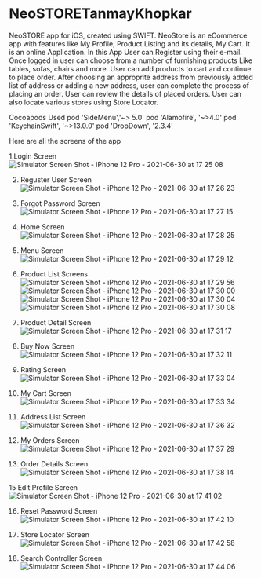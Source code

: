 # NeoSTORETanmayKhopkar
NeoSTORE app for iOS, created using SWIFT. 
NeoStore is an eCommerce app with features like My Profile, Product Listing and its details, My Cart. It is an online Application. In this App User can Register using their e-mail. Once logged in user can choose from a number of furnishing products Like tables, sofas, chairs and more. User can add products to cart and continue to place order. After choosing an approprite address from previously added list of address or adding a new address, user can complete the process of placing an order. User can review the details of placed orders. User can also locate various stores using Store Locator.

Cocoapods Used
pod 'SideMenu','~> 5.0'
pod 'Alamofire', '~>4.0'
pod 'KeychainSwift', '~>13.0.0'
pod 'DropDown', '2.3.4'

Here are all the screens of the app

1.Login Screen 
![Simulator Screen Shot - iPhone 12 Pro - 2021-06-30 at 17 25 08](https://user-images.githubusercontent.com/60038179/123956298-286f4700-d9c8-11eb-9ff1-82bf1d561829.png)

2. Reguster User Screen
![Simulator Screen Shot - iPhone 12 Pro - 2021-06-30 at 17 26 23](https://user-images.githubusercontent.com/60038179/123956499-5f455d00-d9c8-11eb-9edb-8e1c38491690.png)

3. Forgot Password Screen
![Simulator Screen Shot - iPhone 12 Pro - 2021-06-30 at 17 27 15](https://user-images.githubusercontent.com/60038179/123956566-75531d80-d9c8-11eb-83aa-85a75f7f8552.png)

4. Home Screen
![Simulator Screen Shot - iPhone 12 Pro - 2021-06-30 at 17 28 25](https://user-images.githubusercontent.com/60038179/123956705-9d428100-d9c8-11eb-87ef-db01d1d3955d.png)

5. Menu Screen 
![Simulator Screen Shot - iPhone 12 Pro - 2021-06-30 at 17 29 12](https://user-images.githubusercontent.com/60038179/123956813-bba87c80-d9c8-11eb-8472-87b955d66847.png)

6. Product List Screens
![Simulator Screen Shot - iPhone 12 Pro - 2021-06-30 at 17 29 56](https://user-images.githubusercontent.com/60038179/123956953-e09cef80-d9c8-11eb-96d3-461ec0dc9748.png)
![Simulator Screen Shot - iPhone 12 Pro - 2021-06-30 at 17 30 00](https://user-images.githubusercontent.com/60038179/123956972-e561a380-d9c8-11eb-99d0-53d1c9586058.png)
![Simulator Screen Shot - iPhone 12 Pro - 2021-06-30 at 17 30 04](https://user-images.githubusercontent.com/60038179/123956976-e692d080-d9c8-11eb-971d-700bf4487665.png)
![Simulator Screen Shot - iPhone 12 Pro - 2021-06-30 at 17 30 08](https://user-images.githubusercontent.com/60038179/123956977-e7c3fd80-d9c8-11eb-95c6-f1dadc374dc0.png)

7. Product Detail Screen
![Simulator Screen Shot - iPhone 12 Pro - 2021-06-30 at 17 31 17](https://user-images.githubusercontent.com/60038179/123957110-0aeead00-d9c9-11eb-9deb-9f410b90db06.png)

8. Buy Now Screen 
![Simulator Screen Shot - iPhone 12 Pro - 2021-06-30 at 17 32 11](https://user-images.githubusercontent.com/60038179/123957191-1d68e680-d9c9-11eb-987d-775ee17ece59.png)

9. Rating Screen
![Simulator Screen Shot - iPhone 12 Pro - 2021-06-30 at 17 33 04](https://user-images.githubusercontent.com/60038179/123957290-3bcee200-d9c9-11eb-9b4e-3fdec11d873b.png)

10. My Cart Screen
![Simulator Screen Shot - iPhone 12 Pro - 2021-06-30 at 17 33 34](https://user-images.githubusercontent.com/60038179/123957348-4db08500-d9c9-11eb-8f32-240a2b8c8bd8.png)

11. Address List Screen
![Simulator Screen Shot - iPhone 12 Pro - 2021-06-30 at 17 36 32](https://user-images.githubusercontent.com/60038179/123957713-be57a180-d9c9-11eb-9c80-b4aa3087f936.png)

12. My Orders Screen
![Simulator Screen Shot - iPhone 12 Pro - 2021-06-30 at 17 37 29](https://user-images.githubusercontent.com/60038179/123957801-d92a1600-d9c9-11eb-8be8-2a209d16cec6.png)

13. Order Details Screen
![Simulator Screen Shot - iPhone 12 Pro - 2021-06-30 at 17 38 14](https://user-images.githubusercontent.com/60038179/123957872-f52db780-d9c9-11eb-960e-28cb98b96818.png)

15 Edit Profile Screen 
![Simulator Screen Shot - iPhone 12 Pro - 2021-06-30 at 17 41 02](https://user-images.githubusercontent.com/60038179/123958244-6f5e3c00-d9ca-11eb-84dc-7084232e1b39.png)

16. Reset Password Screen
![Simulator Screen Shot - iPhone 12 Pro - 2021-06-30 at 17 42 10](https://user-images.githubusercontent.com/60038179/123958298-813fdf00-d9ca-11eb-8009-ae962e03a09c.png)

17. Store Locator Screen
![Simulator Screen Shot - iPhone 12 Pro - 2021-06-30 at 17 42 58](https://user-images.githubusercontent.com/60038179/123958381-9ddc1700-d9ca-11eb-9d09-a4840685b809.png)

18. Search Controller Screen
![Simulator Screen Shot - iPhone 12 Pro - 2021-06-30 at 17 44 06](https://user-images.githubusercontent.com/60038179/123958507-c6641100-d9ca-11eb-9bd3-4ada7641e5f3.png)

